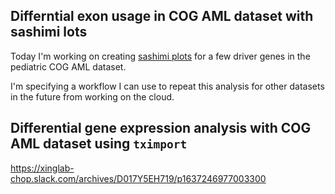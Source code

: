 ## Differntial exon usage in COG AML dataset with sashimi lots
Today I'm working on creating [sashimi plots](https://github.com/Xinglab/rmats2sashimiplot) for a few driver genes in the pediatric COG AML dataset. 

I'm specifying a workflow I can use to repeat this analysis for other datasets in the future from working on the cloud. 

## Differential gene expression analysis with COG AML dataset using ```tximport```
https://xinglab-chop.slack.com/archives/D017Y5EH719/p1637246977003300
